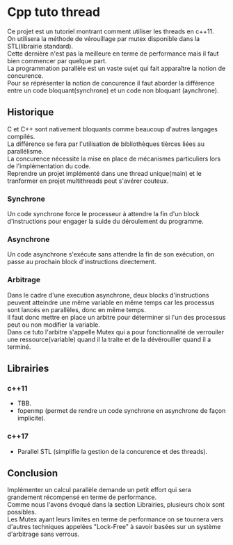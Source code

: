 # Cpp tuto thread

Ce projet est un tutoriel montrant comment utiliser les threads en c++11.  
On utilisera la méthode de vérouillage par mutex disponible dans la STL(librairie standard).  
Cette dernière n'est pas la meilleure en terme de performance mais il faut bien commencer par quelque part.  
La programmation parallèle est un vaste sujet qui fait apparaître la notion de concurence.  
Pour se réprésenter la notion de concurence il faut aborder la différence entre un code bloquant(synchrone) et un code non bloquant (aynchrone).  

## Historique

C et C++ sont nativement bloquants comme beaucoup d'autres langages compilés.  
La différence se fera par l'utilisation de bibliothèques tièrces liées au parallélisme.  
La concurence nécessite la mise en place de mécanismes particuliers lors de l'implémentation du code.  
Reprendre un projet implémenté dans une thread unique(main) et le tranformer en projet multithreads peut s'avérer couteux.

### Synchrone

Un code synchrone force le processeur à attendre la fin d'un block d'instructions pour engager la suide du déroulement du programme.  

### Asynchrone

Un code asynchrone s'exécute sans attendre la fin de son exécution, on passe au prochain block d'instructions directement.  

### Arbitrage

Dans le cadre d'une execution asynchrone, deux blocks d'instructions peuvent atteindre une même variable en même temps car les processus sont lancés en parallèles, donc en même temps.  
Il faut donc mettre en place un arbitre pour déterminer si l'un des processus peut ou non modifier la variable.  
Dans ce tuto l'arbitre s'appelle Mutex qui a pour fonctionnalité de verrouiler une ressource(variable) quand il la traite et de la dévérouiller quand il a terminé.  

## Librairies

### c++11

* TBB.
* fopenmp (permet de rendre un code synchrone en asynchrone de façon implicite).

### c++17

* Parallel STL (simplifie la gestion de la concurence et des threads).

## Conclusion

Implémenter un calcul parallèle demande un petit effort qui sera grandement récompensé en terme de performance.  
Comme nous l'avons évoqué dans la section Librairies, plusieurs choix sont possibles.  
Les Mutex ayant leurs limites en terme de performance on se tournera vers d'autres techniques appelées "Lock-Free" à savoir basées sur un système d'arbitrage sans verrous.
